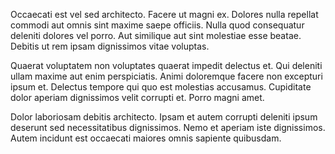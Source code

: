 Occaecati est vel sed architecto. Facere ut magni ex. Dolores nulla repellat commodi aut omnis sint maxime saepe officiis. Nulla quod consequatur deleniti dolores vel porro. Aut similique aut sint molestiae esse beatae. Debitis ut rem ipsam dignissimos vitae voluptas.
 Quaerat voluptatem non voluptates quaerat impedit delectus et. Qui deleniti ullam maxime aut enim perspiciatis. Animi doloremque facere non excepturi ipsum et. Delectus tempore qui quo est molestias accusamus. Cupiditate dolor aperiam dignissimos velit corrupti et. Porro magni amet.
 Dolor laboriosam debitis architecto. Ipsam et autem corrupti deleniti ipsum deserunt sed necessitatibus dignissimos. Nemo et aperiam iste dignissimos. Autem incidunt est occaecati maiores omnis sapiente quibusdam.